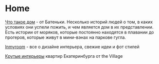 # Home

[Что такое дом](https://dom.batenka.ru/) - от Батеньки. Несколько историй людей о том, в каких условиях они успели пожить, и чем является дом в их представлении. Есть истории от моряков, которые постоянно находятся в плавании до прогеров, которые живут в мини-вэнах на паркове гугла.

[Inmyroom](https://www.inmyroom.ru/) - все о дизайне интерьера, свежие идеи и фот стилей

[Крутые интерьеры](https://www.the-village.ru/village/service-shopping/style-guide/371231-flats-2019) квартир Екатеринбурга от the Village

